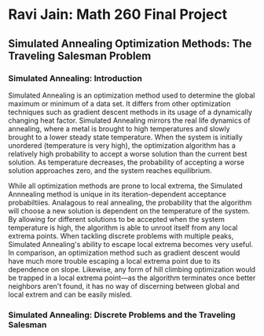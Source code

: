 # Ravi Jain: Math 260 Final Project
## Simulated Annealing Optimization Methods: The Traveling Salesman Problem

### Simulated Annealing: Introduction

Simulated Annealing is an optimization method used to determine the global maximum or minimum of a data set. It differs from other optimization techniques such as gradient descent methods in its usage of a dynamically changing heat factor. Simulated Annealing mirrors the real life dynamics of annealing, where a metal is brought to high temperatures and slowly brought to a lower steady state temperature. When the system is initially unordered (temperature is very high), the optimization algorithm has a relatively high probability to accept a worse solution than the current best solution. As temperature decreases, the probability of accepting a worse solution approaches zero, and the system reaches equilibrium.

While all optimization methods are prone to local extrema, the Simulated Annnealing method is unique in its iteration-dependent acceptance probabiltiies. Analagous to real annealing, the probability that the algorithm will choose a new solution is dependent on the temperature of the system. By allowing for different solutions to be accepted when the system temperature is high, the algorithm is able to unroot itself from any local extrema points. When tackling discrete problems with multiple peaks, Simulated Annealing's ability to escape local extrema becomes very useful. In comparison, an optimization method such as gradient descent would have much more trouble escaping a local extrema point due to its dependence on slope. Likewise, any form of hill climbing optimization would be trapped in a local extrema point—as the algorithm terminates once better neighbors aren't found, it has no way of discerning between global and local extrem and can be easily misled. 


### Simulated Annealing: Discrete Problems and the Traveling Salesman 